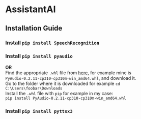 # AssistantAI

## Installation Guide

### Install `pip install SpeechRecognition`

### Install `pip install pyaudio`

**OR**  
Find the appropriate `.whl` file from [here](https://www.lfd.uci.edu/~gohlke/pythonlibs/#pyaudio), for example mine is `PyAudio‑0.2.11‑cp310‑cp310m‑win_amd64.whl`, and download it.  
Go to the folder where it is downloaded for example `cd C:\Users\foobar\Downloads`  
Install the `.whl` file with `pip` for example in my case:  
`pip install PyAudio-0.2.11-cp310-cp310m-win_amd64.whl`

### Install `pip install pyttsx3`
